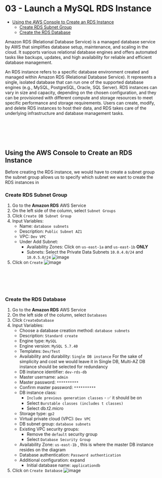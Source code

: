 # 03 - Launch a MySQL RDS Instance


<!-- no toc -->
- [Using the AWS Console to Create an RDS Instance](#using-the-aws-console-to-create-an-rds-instance)
  - [Create RDS Subnet Group](#create-rds-subnet-group)
  - [Create the RDS Database](#create-the-rds-database)



Amazon RDS (Relational Database Service) is a managed database service by AWS that simplifies database setup, maintenance, and scaling in the cloud. It supports various relational database engines and offers automated tasks like backups, updates, and high availability for reliable and efficient database management.

An RDS instance refers to a specific database environment created and managed within Amazon RDS (Relational Database Service). It represents a single, isolated database that can run one of the supported database engines (e.g., MySQL, PostgreSQL, Oracle, SQL Server). RDS instances can vary in size and capacity, depending on the chosen configuration, and they can be provisioned with different compute and storage resources to meet specific performance and storage requirements. Users can create, modify, and delete RDS instances to host their data, and RDS takes care of the underlying infrastructure and database management tasks.

<br><br>
---
## Using the AWS Console to Create an RDS Instance
Before creating the RDS instance, we would have to create a subnet group the subnet group allows us to specify which subnet we want to create the RDS instances in
### Create RDS Subnet Group
1. Go to the **Amazon RDS** AWS Service
2. On the left side of the column, select `Subnet Groups`
3. Click `Create DB Subnet Group`
4. Input Variables:
    - Name: `database subnets`
    - Description: `Public Subnet AZ1`
    - VPC: `Dev VPC`
    - Under Add Subnet:
      -  Availability Zones: Click on `us-east-1a` and `us-east-1b` **ONLY**
      -  Subnets: Select the Private Data Subnets `10.0.4.0/24` and `10.0.5.0/24`
        ![image](https://github.com/victorwokili/AWS-Advanced/assets/18079443/e5239ee1-4036-4a3d-b4b4-ad5d7e98c0ed)
5. Click on `Create`
![image](https://github.com/victorwokili/AWS-Advanced/assets/18079443/96fb8a14-4755-4d17-a86f-378013f46145)

<br><br>
---
### Create the RDS Database
1. Go to the **Amazon RDS** AWS Service
2. On the left side of the column, select `Databases`
3. Click `CreateDatabase`
4. Input Variables:
    - Choose a database creation method: `database subnets`
    - Description: `Standard create`
    - Engine type: `MySQL`
    - Engine version: `MySQL 5.7.40`
    - Templates: `Dev/Test`
    - Availability and durability: `Single DB instance`
For the sake of simplicity and cost we would leave it in Single DB, Multi-AZ DB instance should be selected for redundancy
    - DB instance identifier: `dev-rds-db`
    - Master username: `admin`
    - Master password: `**********`
    - Confirm master password: `**********`
    - DB instance class:
      - `Include previous generation classes` - ✅ it should be on
      - Select `Burstable classes (includes t classes)`
      - Select db.t2.micro
    - Storage type: `gp2`
    - Virtual private cloud (VPC): `Dev VPC`
    - DB subnet group: `database subnets`
    - Existing VPC security groups:
      - Remove the `default` security group
      - Select `Database Security Group`
   - Availability Zone: `us-east-1b` , this is where the master DB instance resides on the diagram
   - Database authentication: `Password authentication`
   - Additional configuration: expand 
      - Initial database name: `applicationdb`
5. Click on `Create Database`
![image](https://github.com/victorwokili/AWS-Advanced/assets/18079443/96fb8a14-4755-4d17-a86f-378013f46145)
